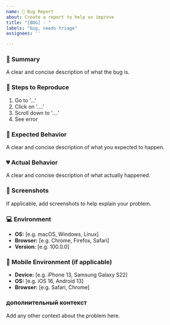 ```yaml
---
name: 🐞 Bug Report
about: Create a report to help us improve
title: "[BUG] - "
labels: "bug, needs-triage"
assignees: ''

---
```


### 📝 Summary

A clear and concise description of what the bug is.

### 🚶 Steps to Reproduce

1.  Go to '...'
2.  Click on '....'
3.  Scroll down to '....'
4.  See error

### 🤔 Expected Behavior

A clear and concise description of what you expected to happen.

### 💔 Actual Behavior

A clear and concise description of what actually happened.

### 📸 Screenshots

If applicable, add screenshots to help explain your problem.

### 💻 Environment

- **OS:** [e.g. macOS, Windows, Linux]
- **Browser:** [e.g. Chrome, Firefox, Safari]
- **Version:** [e.g. 100.0.0]

### 📱 Mobile Environment (if applicable)

- **Device:** [e.g. iPhone 13, Samsung Galaxy S22]
- **OS:** [e.g. iOS 16, Android 13]
- **Browser:** [e.g. Safari, Chrome]

###  дополнительный контекст

Add any other context about the problem here.

